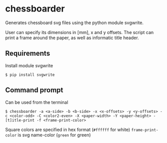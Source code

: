 # chessboarder
Generates chessboard svg files using the python module svgwrite.

User can specify its dimensions in [mm], x and y offsets. The script can print a frame around the paper, as well as informatic title header.

## Requirements
Install module svgwrite

`$ pip install svgwrite`

## Command prompt
Can be used from the terminal

`$ chessboarder -a <a-side> -b <b-side> -x <x-offsets> -y <y-offsets> -c <color-odd> -C <color2-even> -X <paper-width> -Y <paper-height> -[t]itle-print -f <frame-print-color>`

Square colors are specified in hex format (`#ffffff` for white)
`frame-print-color` is svg name-color (`green` for green)

